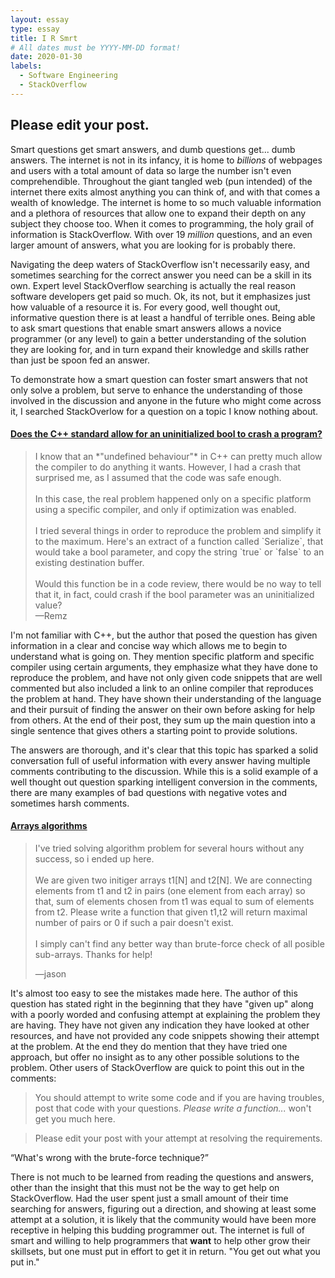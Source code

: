 ```yaml
---
layout: essay
type: essay
title: I R Smrt
# All dates must be YYYY-MM-DD format!
date: 2020-01-30
labels:
  - Software Engineering
  - StackOverflow
---
```


## Please edit your post.

Smart questions get smart answers, and dumb questions get... dumb answers. The internet is not in its infancy, it is home to *billions* of webpages and users with a total amount of data so large the number isn't even comprehendible. Throughout the giant tangled web (pun intended) of the internet there exits almost anything you can think of, and with that comes a wealth of knowledge. The internet is home to so much valuable information and a plethora of resources that allow one to expand their depth on any subject they choose too. When it comes to programming, the holy grail of information is StackOverflow. With over 19 *million* questions, and an even larger amount of answers, what you are looking for is probably there. 

Navigating the deep waters of StackOverflow isn't necessarily easy, and sometimes searching for the correct answer you need can be a skill in its own. Expert level StackOverflow searching is actually the real reason software developers get paid so much. Ok, its not, but it emphasizes just how valuable of a resource it is. For every good, well thought out, informative question there is at least a handful of terrible ones. Being able to ask smart questions that enable smart answers allows a novice programmer (or any level) to gain a better understanding of the solution they are looking for, and in turn expand their knowledge and skills rather than just be spoon fed an answer.

To demonstrate how a smart question can foster smart answers that not only solve a problem, but serve to enhance the understanding of those involved in the discussion and anyone in the future who might come across it, I searched StackOverlow for a question on a topic I know nothing about.

#### [Does the C++ standard allow for an uninitialized bool to crash a program?](https://stackoverflow.com/questions/54120862/does-the-c-standard-allow-for-an-uninitialized-bool-to-crash-a-program)

<blockquote>
I know that an *"undefined behaviour"* in C++ can pretty much allow the compiler to do anything it wants. However, I had a crash that surprised me, as I assumed that the code was safe enough.
<br><br>
In this case, the real problem happened only on a specific platform using a specific compiler, and only if optimization was enabled.
<br><br>
I tried several things in order to reproduce the problem and simplify it to the maximum. Here's an extract of a function called `Serialize`, that would take a bool parameter, and copy the string `true` or `false` to an existing destination buffer.
<br><br>
Would this function be in a code review, there would be no way to tell that it, in fact, could crash if the bool parameter was an uninitialized value?
<footer>—Remz</footer>
</blockquote>

I'm not familiar with C++, but the author that posed the question has given information in a clear and concise way which allows me to begin to understand what is going on. They mention specific platform and specific compiler using certain arguments, they emphasize what they have done to reproduce the problem, and have not only given code snippets that are well commented but also included a link to an online compiler that reproduces the problem at hand. They have shown their understanding of the language and their pursuit of finding the answer on their own before asking for help from others. At the end of their post, they sum up the main question into a single sentence that gives others a starting point to provide solutions.

The answers are thorough, and it's clear that this topic has sparked a solid conversation full of useful information with every answer having multiple comments contributing to the discussion. While this is a solid example of a well thought out question sparking intelligent conversion in the comments, there are many examples of bad questions with negative votes and sometimes harsh comments.

#### [Arrays algorithms](https://stackoverflow.com/questions/59996519/arrays-algorithms)
<blockquote>
<p>I've tried solving algorithm problem for several hours without any success, so i ended up here.
<br><br>
We are given two initiger arrays t1[N] and t2[N]. We are connecting  elements from t1 and t2 in pairs (one element from each array) so that,  sum of elements chosen from t1 was equal to sum of elements from t2.  Please write a function that given t1,t2 will return maximal number of  pairs or 0 if such a pair doesn't exist.
<br><br>
I simply can't find any better way than brute-force check of all posible sub-arrays. Thanks for help!</p>
<footer>—jason</footer>
</blockquote>

It's almost too easy to see the mistakes made here. The author of this question has stated right in the beginning that they have "given up" along with a poorly worded and confusing attempt at explaining the problem they are having. They have not given any indication they have looked at other resources, and have not provided any code snippets showing their attempt at the problem. At the end they do mention that they have tried one approach, but offer no insight as to any other possible solutions to the problem. Other users of StackOverflow are quick to point this out in the comments:

> You should attempt to write some code and if you are having troubles, post that code with your questions. *Please write a function...* won't get you much here.

> Please edit your post with your attempt at resolving the requirements.

<q>What's wrong with the brute-force technique?</q>

There is not much to be learned from reading the questions and answers, other than the insight that this must not be the way to get help on StackOverflow. Had the user spent just a small amount of their time searching for answers, figuring out a direction, and showing at least some attempt at a solution, it is likely that the community would have been more receptive in helping this budding programmer out. The internet is full of smart and willing to help programmers that **want** to help other grow their skillsets, but one must put in effort to get it in return. "You get out what you put in."

